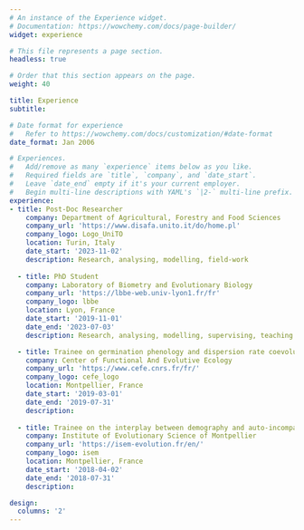 ```yaml
---
# An instance of the Experience widget.
# Documentation: https://wowchemy.com/docs/page-builder/
widget: experience

# This file represents a page section.
headless: true

# Order that this section appears on the page.
weight: 40

title: Experience
subtitle:

# Date format for experience
#   Refer to https://wowchemy.com/docs/customization/#date-format
date_format: Jan 2006

# Experiences.
#   Add/remove as many `experience` items below as you like.
#   Required fields are `title`, `company`, and `date_start`.
#   Leave `date_end` empty if it's your current employer.
#   Begin multi-line descriptions with YAML's `|2-` multi-line prefix.
experience:
- title: Post-Doc Researcher
    company: Department of Agricultural, Forestry and Food Sciences
    company_url: 'https://www.disafa.unito.it/do/home.pl'
    company_logo: Logo_UniTO
    location: Turin, Italy
    date_start: '2023-11-02'
    description: Research, analysing, modelling, field-work
  
  - title: PhD Student
    company: Laboratory of Biometry and Evolutionary Biology
    company_url: 'https://lbbe-web.univ-lyon1.fr/fr'
    company_logo: lbbe
    location: Lyon, France
    date_start: '2019-11-01'
    date_end: '2023-07-03'
    description: Research, analysing, modelling, supervising, teaching

  - title: Trainee on germination phenology and dispersion rate coevoluton in an heteromorphic species
    company: Center of Functional And Evolutive Ecology
    company_url: 'https://www.cefe.cnrs.fr/fr/'
    company_logo: cefe_logo
    location: Montpellier, France
    date_start: '2019-03-01'
    date_end: '2019-07-31'
    description: 
    
  - title: Trainee on the interplay between demography and auto-incompatibility system in Brassica insularis
    company: Institute of Evolutionary Science of Montpellier
    company_url: 'https://isem-evolution.fr/en/'
    company_logo: isem
    location: Montpellier, France
    date_start: '2018-04-02'
    date_end: '2018-07-31'
    description: 

design:
  columns: '2'
---
```

